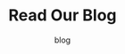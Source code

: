 ---
title: "Read Our Blog"
subtitle: "blog"
url: "blogs"
# page header background image
page_header_bg: "/images/bg_3.jpg"
description: "This is meta description."
draft: false
# layout: "blogs"
---